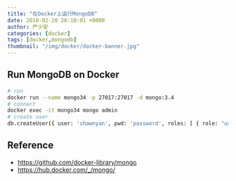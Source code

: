 ```yaml
---
title: "在Docker上运行MongoDB"
date: 2018-02-20 20:10:01 +0800
author: 严少安
categories: [docker]
tags: [docker,mongodb]
thumbnail: "/img/docker/docker-banner.jpg"
---
```


## Run MongoDB on Docker

```bash
# run
docker run --name mongo34 -p 27017:27017 -d mongo:3.4
# connect
docker exec -it mongo34 mongo admin
# create user
db.createUser({ user: 'shawnyan', pwd: 'password', roles: [ { role: "userAdminAnyDatabase", db: "admin" } ] });
```

## Reference

- https://github.com/docker-library/mongo
- https://hub.docker.com/_/mongo/
